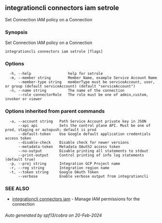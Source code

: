 ## integrationcli connectors iam setrole

Set Connection IAM policy on a Connection

### Synopsis

Set Connection IAM policy on a Connection

```
integrationcli connectors iam setrole [flags]
```

### Options

```
  -h, --help                 help for setrole
  -m, --member string        Member Name, example Service Account Name
      --member-type string   memberType must be serviceAccount, user, or group (default serviceAccount) (default "serviceAccount")
  -n, --name string          The name of the connection
      --role connectorRole   The role must be one of admin,custom, invoker or viewer
```

### Options inherited from parent commands

```
  -a, --account string   Path Service Account private key in JSON
      --api api          Sets the control plane API. Must be one of prod, staging or autopush; default is prod
      --default-token    Use Google default application credentials access token
      --disable-check    Disable check for newer versions
      --metadata-token   Metadata OAuth2 access token
      --no-output        Disable printing all statements to stdout
      --print-output     Control printing of info log statements (default true)
  -p, --proj string      Integration GCP Project name
  -r, --reg string       Integration region name
  -t, --token string     Google OAuth Token
      --verbose          Enable verbose output from integrationcli
```

### SEE ALSO

* [integrationcli connectors iam](integrationcli_connectors_iam.md)	 - Manage IAM permissions for the connection

###### Auto generated by spf13/cobra on 20-Feb-2024
